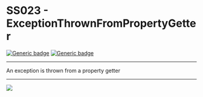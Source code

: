 # SS023 - ExceptionThrownFromPropertyGetter

[![Generic badge](https://img.shields.io/badge/Severity-Warning-yellow.svg)](https://shields.io/) [![Generic badge](https://img.shields.io/badge/CodeFix-Yes-green.svg)](https://shields.io/)

---

An exception is thrown from a property getter

---

![](./attachments/SS001.gif)